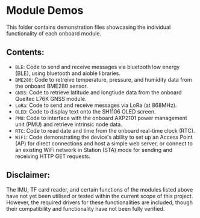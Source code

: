 # Module Demos

This folder contains demonstration files showcasing the individual functionality of each onboard module.

## Contents:

- `BLE`: Code to send and receive messages via bluetooth low energy (BLE), using bluetooth and aioble libraries.
- `BME280`: Code to retreive temperature, pressure, and humidity data from the onboard BME280 sensor.
- `GNSS`: Code to retrieve latitude and longtiude data from the onboard Queltec L76K GNSS module.
- `LoRa`: Code to send and receive messages via LoRa (at 868MHz).
- `OLED`: Code to display text onto the SH1106 OLED screen.
- `PMU`: Code to interface with the onboard AXP2101 power management unit (PMU) and retrieve intrinsic node data.
- `RTC`: Code to read date and time from the onboard real-time clock (RTC).
- `WiFi`: Code demonstrating the device's ability to set up an Access Point (AP) for direct connections and host a simple web server, or connect to an existing WiFi network in Station (STA) mode for sending and receiving HTTP GET requests.

## Disclaimer:

The IMU, TF card reader, and certain functions of the modules listed above have not yet been utilised or tested within the current scope of this project. However, the required drivers for these functionalities are included, though their compatibility and functionality have not been fully verified.
